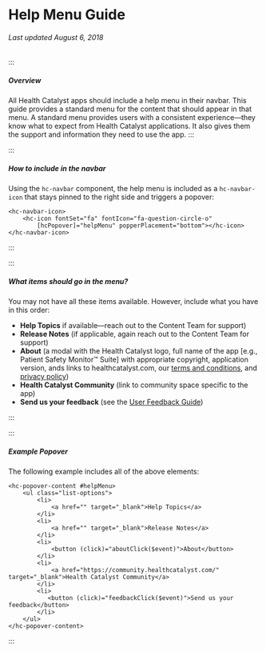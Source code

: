 # Help Menu Guide

###### Last updated August 6, 2018

:::

##### Overview

All Health Catalyst apps should include a help menu in their navbar. This guide provides a standard menu for the content that should appear in that menu. A standard menu provides users with a consistent experience—they know what to expect from Health Catalyst applications. It also gives them the support and information they need to use the app.
:::

:::

##### How to include in the navbar

Using the `hc-navbar` component, the help menu is included as a `hc-navbar-icon` that stays pinned to the right side and triggers a popover:

```
<hc-navbar-icon>
    <hc-icon fontSet="fa" fontIcon="fa-question-circle-o"
        [hcPopover]="helpMenu" popperPlacement="bottom"></hc-icon>
</hc-navbar-icon>
```

:::

:::

##### What items should go in the menu?

You may not have all these items available. However, include what you have in this order:

*   **Help Topics** if available—reach out to the Content Team for support)
*   **Release Notes** (if applicable, again reach out to the Content Team for support)
*   **About** (a modal with the Health Catalyst logo, full name of the app [e.g., Patient Safety Monitor™ Suite] with appropriate copyright, application version, ands links to healthcatalyst.com, our [terms and conditions](https://www.healthcatalyst.com/terms-conditions/), and [privacy policy](https://www.healthcatalyst.com/privacy-policy/))
*   **Health Catalyst Community** (link to community space specific to the app)
*   **Send us your feedback** (see the [User Feedback Guide](https://cashmere.healthcatalyst.net/guides/user-feedback))

:::

:::

##### Example Popover

The following example includes all of the above elements:

```
<hc-popover-content #helpMenu>
    <ul class="list-options">
        <li>
            <a href="" target="_blank">Help Topics</a>
        </li>
        <li>
            <a href="" target="_blank">Release Notes</a>
        </li>
        <li>
            <button (click)="aboutClick($event)">About</button>
        </li>
        <li>
            <a href="https://community.healthcatalyst.com/" target="_blank">Health Catalyst Community</a>
        </li>
        <li>
           <button (click)="feedbackClick($event)">Send us your feedback</button>
        </li>
    </ul>
</hc-popover-content>
```

:::
